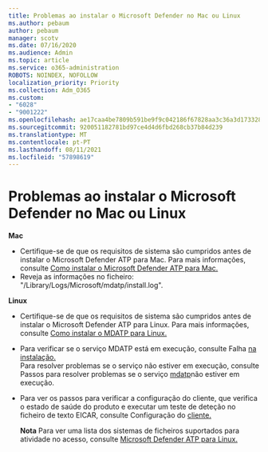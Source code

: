 ```yaml
---
title: Problemas ao instalar o Microsoft Defender no Mac ou Linux
ms.author: pebaum
author: pebaum
manager: scotv
ms.date: 07/16/2020
ms.audience: Admin
ms.topic: article
ms.service: o365-administration
ROBOTS: NOINDEX, NOFOLLOW
localization_priority: Priority
ms.collection: Adm_O365
ms.custom:
- "6028"
- "9001222"
ms.openlocfilehash: ae17caa4be7809b591be9f9c042186f67828aa3c36a3d17332806e4d92545dc6
ms.sourcegitcommit: 920051182781bd97ce4d4d6fbd268cb37b84d239
ms.translationtype: MT
ms.contentlocale: pt-PT
ms.lasthandoff: 08/11/2021
ms.locfileid: "57898619"
---
```

# <a name="issues-installing-microsoft-defender-on-mac-or-linux"></a>Problemas ao instalar o Microsoft Defender no Mac ou Linux

**Mac**

- Certifique-se de que os requisitos de sistema são cumpridos antes de instalar o Microsoft Defender ATP para Mac. Para mais informações, consulte [Como instalar o Microsoft Defender ATP para Mac.](https://docs.microsoft.com/windows/security/threat-protection/microsoft-defender-atp/microsoft-defender-atp-mac#how-to-install-microsoft-defender-atp-for-mac)  
- Reveja as informações no ficheiro: "/Library/Logs/Microsoft/mdatp/install.log".

**Linux**

- Certifique-se de que os requisitos de sistema são cumpridos antes de instalar o Microsoft Defender ATP para Linux. Para mais informações, consulte [Como instalar o MDATP para Linux.](https://docs.microsoft.com/windows/security/threat-protection/microsoft-defender-atp/microsoft-defender-atp-linux#system-requirements) 
- Para verificar se o serviço MDATP está em execução, consulte Falha [na instalação.](https://docs.microsoft.com/windows/security/threat-protection/microsoft-defender-atp/linux-support-install#installation-failed)  
    Para resolver problemas se o serviço não estiver em execução, consulte Passos para resolver problemas se o serviço [mdatp](https://docs.microsoft.com/windows/security/threat-protection/microsoft-defender-atp/linux-support-install#steps-to-troubleshoot-if-mdatp-service-isnt-running)não estiver em execução.
- Para ver os passos para verificar a configuração do cliente, que verifica o estado de saúde do produto e executar um teste de deteção no ficheiro de texto EICAR, consulte Configuração do [cliente.](https://docs.microsoft.com/windows/security/threat-protection/microsoft-defender-atp/linux-install-manually#client-configuration)  

    **Nota** Para ver uma lista dos sistemas de ficheiros suportados para atividade no acesso, consulte [Microsoft Defender ATP para Linux.](https://docs.microsoft.com/windows/security/threat-protection/microsoft-defender-atp/microsoft-defender-atp-linux#system-requirements)